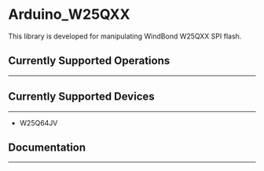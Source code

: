 # Arduino_W25QXX
This library is developed for manipulating WindBond W25QXX SPI flash.

## Currently Supported Operations
---


## Currently Supported Devices
---
- W25Q64JV

## Documentation
---